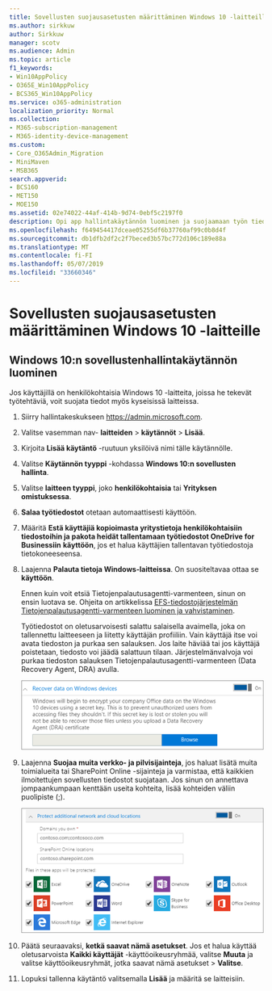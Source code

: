 ```yaml
---
title: Sovellusten suojausasetusten määrittäminen Windows 10 -laitteille
ms.author: sirkkuw
author: Sirkkuw
manager: scotv
ms.audience: Admin
ms.topic: article
f1_keywords:
- Win10AppPolicy
- O365E_Win10AppPolicy
- BCS365_Win10AppPolicy
ms.service: o365-administration
localization_priority: Normal
ms.collection:
- M365-subscription-management
- M365-identity-device-management
ms.custom:
- Core_O365Admin_Migration
- MiniMaven
- MSB365
search.appverid:
- BCS160
- MET150
- MOE150
ms.assetid: 02e74022-44af-414b-9d74-0ebf5c2197f0
description: Opi app hallintakäytännön luominen ja suojaamaan työn tiedostoja Windows 10-laitteissa.
ms.openlocfilehash: f649454417dceae05255df6b37760af99c0b8d4f
ms.sourcegitcommit: db1dfb2df2c2f7beced3b57bc772d106c189e88a
ms.translationtype: MT
ms.contentlocale: fi-FI
ms.lasthandoff: 05/07/2019
ms.locfileid: "33660346"
---
```

# <a name="set-application-protection-settings-for-windows-10-devices"></a>Sovellusten suojausasetusten määrittäminen Windows 10 -laitteille

## <a name="create-an-app-management-policy-for-windows-10"></a>Windows 10:n sovellustenhallintakäytännön luominen

Jos käyttäjillä on henkilökohtaisia Windows 10 -laitteita, joissa he tekevät työtehtäviä, voit suojata tiedot myös kyseisissä laitteissa.
  
1. Siirry hallintakeskukseen <a href="https://go.microsoft.com/fwlink/p/?linkid=837890" target="_blank">https://admin.microsoft.com</a>. 
    
2. Valitse vasemman nav- **laitteiden** \> **käytännöt** \> **Lisää**.

3. Kirjoita **Lisää käytäntö** -ruutuun yksilöivä nimi tälle käytännölle. 
    
4. Valitse **Käytännön tyyppi** -kohdassa **Windows 10:n sovellusten hallinta**.
    
5. Valitse **laitteen tyyppi**, joko **henkilökohtaisia** tai **Yrityksen omistuksessa**.
    
6. **Salaa työtiedostot** otetaan automaattisesti käyttöön. 
    
7. Määritä **Estä käyttäjiä kopioimasta yritystietoja henkilökohtaisiin tiedostoihin ja pakota heidät tallentamaan työtiedostot OneDrive for Businessiin** **käyttöön**, jos et halua käyttäjien tallentavan työtiedostoja tietokoneeseensa. 
    
9. Laajenna **Palauta tietoja Windows-laitteissa**. On suositeltavaa ottaa se **käyttöön**.
    
    Ennen kuin voit etsiä Tietojenpalautusagentti-varmenteen, sinun on ensin luotava se. Ohjeita on artikkelissa [EFS-tiedostojärjestelmän Tietojenpalautusagentti-varmenteen luominen ja vahvistaminen](https://go.microsoft.com/fwlink/p/?linkid=853700).
    
    Työtiedostot on oletusarvoisesti salattu salaisella avaimella, joka on tallennettu laitteeseen ja liitetty käyttäjän profiiliin. Vain käyttäjä itse voi avata tiedoston ja purkaa sen salauksen. Jos laite häviää tai jos käyttäjä poistetaan, tiedosto voi jäädä salattuun tilaan. Järjestelmänvalvoja voi purkaa tiedoston salauksen Tietojenpalautusagentti-varmenteen (Data Recovery Agent, DRA) avulla.
    
    ![Browse to Data Recovery Agent certificate.](media/7d7d664f-b72f-4293-a3e7-d0fa7371366c.png)
  
10. Laajenna **Suojaa muita verkko- ja pilvisijainteja**, jos haluat lisätä muita toimialueita tai SharePoint Online -sijainteja ja varmistaa, että kaikkien ilmoitettujen sovellusten tiedostot suojataan. Jos sinun on annettava jompaankumpaan kenttään useita kohteita, lisää kohteiden väliin puolipiste (;).
    
    ![Expand Protect additional network and cloud locations, and enter domains or SharePoint Online sites you own.](media/7afaa0c7-ba53-456d-8c61-312c45e09625.png)
  
11. Päätä seuraavaksi, **ketkä saavat nämä asetukset**. Jos et halua käyttää oletusarvoista **Kaikki käyttäjät** -käyttöoikeusryhmää, valitse **Muuta** ja valitse käyttöoikeusryhmät, jotka saavat nämä asetukset \> **Valitse**.
    
12. Lopuksi tallenna käytäntö valitsemalla **Lisää** ja määritä se laitteisiin. 